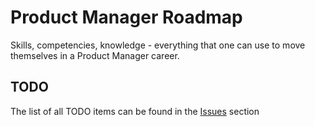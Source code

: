 # Product Manager Roadmap

Skills, competencies, knowledge - everything that one can use to move themselves in a Product Manager career.

## TODO

The list of all TODO items can be found in the [Issues](https://github.com/ephimoff/pm-roadmap/issues) section
